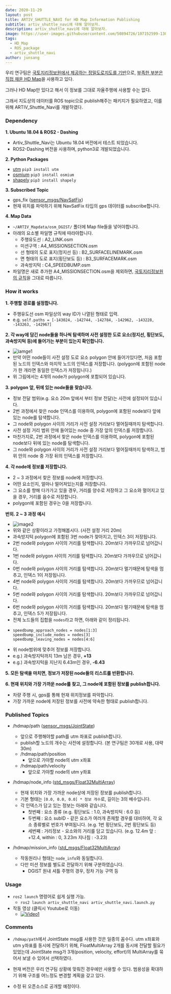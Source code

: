 ```yaml
---
date: 2020-11-29
layout: post
title: ARTIV_SHUTTLE_NAVI for HD Map Information Publishing
subtitle: artiv_shuttle_navi에 대해 알아보자.
description: artiv_shuttle_navi에 대해 알아보자.
image: https://user-images.githubusercontent.com/50894726/107152599-130f6700-69ac-11eb-8ac9-538479862f32.png
tags:
  - HD_Map
  - ROS_package
  - artiv_shuttle_navi
author: junsang
---
```

우리 연구팀은 [국토지리정보원에서 제공하는 정밀도로지도를 기반](https://dgist-artiv.github.io/hdmap/2020/05/10/shp2osm-josm.html)으로, [부족한 부분은 직접 채운 HD Map](https://dgist-artiv.github.io/hdmap/2020/05/16/draw-hdmap.html)을 사용하고 있다.

그러나 HD Map만 있다고 해서 이 정보를 그대로 자율주행에 사용할 수는 없다.

그래서 지도상의 데이터를 ROS topic으로 publish해주는 패키지가 필요하였고, 이를 위해 ARTIV_Shuttle_Navi를 개발하였다.

### Dependency

**1. Ubuntu 18.04 & ROS2 - Dashing**
- Artiv_Shuttle_Navi는 Ubuntu 18.04 버전에서 테스트 되었습니다.
- ROS2-Dashing 버전을 사용하며, python3로 개발되었습니다.

**2. Python Packages**
- [utm](https://pypi.org/project/utm/) ```pip3 install utm```
- [osmium](https://pypi.org/project/osmium/) ```pip3 install osmium```
- [shapely](https://pypi.org/project/Shapely/) ```pip3 install shapely```

**3. Subscribed Topic**
- gps_fix ([sensor_msgs/NavSatFix](http://docs.ros.org/en/api/sensor_msgs/html/msg/NavSatFix.html))
- 현재 위치를 파악하기 위해 NavSatFix 타입의 gps 데이터를 subscribe합니다.

**4. Map Data**
- ```~/ARTIV_Mapdata/osm_DGIST/``` 폴더에 Map file들을 넣어야합니다.
- 아래의 요소별 파일명 규칙에 따라야합니다.
	- 주행유도선 : A2_LINK.osm
	- 미션구역 : A4_MISSIONSECTION.osm
	- 선 형태의 도로 표지(정지선 등) : B2_SURFACELINEMARK.osm
	- 면 형태의 도로 표지(횡단보도 등) : B3_SURFACEMARK.osm
	- 과속방지턱 : C4_SPEEDBUMP.osm
- 파일명은 새로 추가한 A4_MISSIONSECTION.osm을 제외하면, [국토지리정보원의 규칙](http://map.ngii.go.kr/download/ms/pblictn/preciseRoadMap/%EC%A0%95%EB%B0%80%EB%8F%84%EB%A1%9C%EC%A7%80%EB%8F%84%20%EC%A0%9C%EA%B3%B5%20%EC%95%88%EB%82%B4.pdf)을 그대로 따릅니다.

### How it works

**1. 주행할 경로를 설정합니다.**
- 주행유도선 osm 파일상의 way ID가 나열된 형태로 입력.
- e.g. ```self.paths = [-143024, -142744, -142784, -142962, -143228, -143263, -142967]```

**2. 각 way에 담긴 node들을 하나씩 탐색하며 사전 설정한 도로 요소(정지선, 횡단보도, 과속방지턱 등)에 들어가는 부분이 있는지 확인합니다.**
- ![iamge1](https://user-images.githubusercontent.com/50894726/107152599-130f6700-69ac-11eb-8ac9-538479862f32.png)
- 만약 어떤 node들이 사전 설정 도로 요소 polygon 안에 들어가있다면, 처음 포함된 노드의 인덱스와 마지막 노드의 인덱스를 저장합니다. (polygon에 포함된 node가 한 개라면 동일한 인덱스가 저장됩니다.)
- 위 그림에서는 4개의 node가 polygon에 포함되어 있습니다.

**3. polygon 앞, 뒤에 있는 node들을 찾습니다.**
- 정보 전달 범위(e.g. 요소 20m 앞에서 부터 정보 전달)는 사전에 설정되어 있습니다.
- 2번 과정에서 찾은 node 인덱스를 이용하여, polygon에 포함된 node보다 앞에 있는 node를 탐색합니다.
- 그 node와 polygon 사이의 거리가 사전 설정 거리보다 멀어질때까지 탐색합니다.
- 사전 설정 거리 범위 안에 들어있는 node 중 가장 앞의 인덱스를 저장합니다.
- 마찬가지로, 2번 과정에서 찾은 node 인덱스를 이용하여, polygon에 포함된 node보다 뒤에 있는 node를 탐색합니다.
- 그 node와 polygon 사이의 거리가 사전 설정 거리보다 멀어질때까지 탐색하고, 범위 안의 node 중 가장 뒤의 인덱스를 저장합니다.

**4. 각 node에 정보를 저장합니다.**
- 2 ~ 3 과정에서 찾은 정보를 node에 저장합니다.
- 어떤 요소인지, 얼마나 떨어져있는지를 저장합니다.
- 그 요소를 향해 다가가고 있을 경우, 거리를 양수로 저장하고 그 요소와 멀어지고 있을 경우, 거리를 음수로 저장합니다.
- polygon에 포함된 경우는 0을 저장합니다.

**번외. 2 ~ 3 과정 예시**
- ![image2](https://user-images.githubusercontent.com/50894726/107153294-0db41b80-69b0-11eb-9d8b-edaa1107a120.png)
- 위와 같은 상황이라고 가정해봅시다. (사전 설정 거리 20m)
- 과속방지턱 polygon에 포함된 3번 node가 찾아지고, 인덱스 3이 저장됩니다.
- 2번 node와 polygon 사이의 거리를 탐색합니다. 20m보다 가까우므로 넘어갑니다.
- 1번 node와 polygon 사이의 거리를 탐색합니다. 20m보다 가까우므로 넘어갑니다.
- 0번 node와 polygon 사이의 거리를 탐색합니다. 20m보다 멀기때문에 탐색을 멈추고, 인덱스 1이 저장됩니다.
- 4번 node와 polygon 사이의 거리를 탐색합니다. 20m보다 가까우므로 넘어갑니다.
- 5번 node와 polygon 사이의 거리를 탐색합니다. 20m보다 가까우므로 넘어갑니다.
- 6번 node와 polygon 사이의 거리를 탐색합니다. 20m보다 멀기때문에 탐색을 멈추고, 인덱스 5가 저장됩니다.
- 전체 노드들의 집합을 ```nodes```라고 하면, 아래와 같이 정리됩니다.
- ```
  speedbump_approach_nodes = nodes[1:3]
  speedbump_include_nodes = nodes[3]
  speedbump_leaving_nodes = nodes[4:6]
  ```
- 위 node범위에 맞추어 정보를 저장합니다.
- e.g.) 과속방지턱까지 13m 남은 경우, **+13**
- e.g.) 과속방지턱을 지난지 6.43m인 경우, **-6.43**

**5. 모든 탐색을 마치면, 정보가 저장된 node들의 리스트를 반환합니다.**

**6. 현재 위치와 가장 가까운 node를 찾고, 그 node에 포함된 정보를 publish합니다.**
- 차량 주행 시, gps를 통해 현재 위치정보를 파악합니다.
- 가장 가까운 node에 저장된 정보를 사전에 약속한 형태로 publish합니다.

### Published Topics

- /hdmap/path ([sensor_msgs/JointState](http://docs.ros.org/en/melodic/api/sensor_msgs/html/msg/JointState.html))
	- 앞으로 주행해야할 path를 utm 좌표로 publish합니다.
	- publish할 노드의 개수는 사전에 설정합니다. (본 연구팀은 30개로 사용, 대략 30m)
	- /hdmap/path/position
		- 앞으로 가야할 node의 utm x좌표
	- /hdmap/path/velocity
		- 앞으로 가야할 node의 utm y좌표

- /hdmap/node_info ([std_msgs/Float32MultiArray](http://docs.ros.org/en/melodic/api/std_msgs/html/msg/Float32MultiArray.html))
	- 현재 위치와 가장 가까운 node상에 저장된 정보를 publish합니다.
	- 기본 형태는 ```[0.0, 0.0, 0.0] * 정보 개수```로, 길이는 3의 배수입니다.
	- 각 인덱스가 담고 있는 정보는 아래와 같습니다.
		- 첫번째 : 요소 종류 (e.g. 횡단보도 : 1.0, 과속방지턱 : 6.0 등)
		- 두번째 : 요소 subID - 같은 요소가 여러개 존재할 경우를 대비하여, 각 요소 종류별로 번호가 부여됩니다. (e.g. 1번 횡단보도, 2번 횡단보도 등)
		- 세번째 : 거리정보 - 요소와의 거리를 담고 있습니다. (e.g. 12.4m 앞 : +12.4, within : 0, 3.23m 지나침 : -3.23)

- /hdmap/mission_info ([std_msgs/Float32MultiArray](http://docs.ros.org/en/melodic/api/std_msgs/html/msg/Float32MultiArray.html))
	- 작동원리나 형태는 ```node_info```와 동일합니다.
	- 다만 미션 정보를 별도로 전달하기 위해 구분하였습니다.
		- DGIST 원내 셔틀 주행의 경우, 정차 가능 구역 등

### Usage

- ```ros2 launch``` 명령어로 쉽게 실행 가능.
	- ```ros2 launch artiv_shuttle_navi artiv_shuttle_navi.launch.py```
- 작동 영상 (클릭시 Youtube로 이동)
	- [![Video1](http://img.youtube.com/vi/nOwks9bHo1Y/0.jpg)](https://youtu.be/nOwks9bHo1Y)


### Comments
- ```/hdmap/path```에서 JointState msg를 사용한 것은 일종의 꼼수다. utm x좌표와 utm y좌표를 동시에 전달하기 위해, FloatMultiArray 2개를 동시에 전달할 필요가 있었는데 JointState msg가 3개(position, velocity, effort)의 MultiArray를 묶어서 보낼 수 있어서 선택하였다.

- 현재 버전은 우리 연구팀 상황에 맞춰진 경우에만 사용할 수 있다. 범용성을 확대하기 위해 구조를 어느정도 변경할 계획을 갖고 있다.

- 수정 뒤 오픈소스로 공개할 예정이다.

